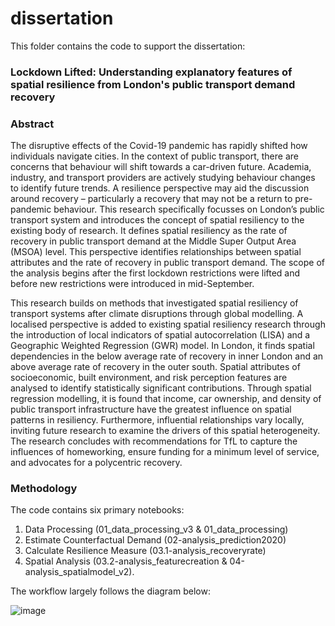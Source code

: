 # dissertation

This folder contains the code to support the dissertation: 
### <p><b>Lockdown Lifted: Understanding explanatory features of spatial resilience from London's public transport demand recovery </b> </p>

### Abstract

The disruptive effects of the Covid-19 pandemic has rapidly shifted how individuals navigate cities. In the context of public transport, there are concerns that behaviour will shift towards a car-driven future. Academia, industry, and transport providers are actively studying behaviour changes to identify future trends. A resilience perspective may aid the discussion around recovery – particularly a recovery that may not be a return to pre-pandemic behaviour. This research specifically focusses on London’s public transport system and introduces the concept of spatial resiliency to the existing body of research. It defines spatial resiliency as the rate of recovery in public transport demand at the Middle Super Output Area (MSOA) level. This perspective identifies relationships between spatial attributes and the rate of recovery in public transport demand. The scope of the analysis begins after the first lockdown restrictions were lifted and before new restrictions were introduced in mid-September. 
<p>This research builds on methods that investigated spatial resiliency of transport systems after climate disruptions through global modelling. A localised perspective is added to existing spatial resiliency research through the introduction of local indicators of spatial autocorrelation (LISA) and a Geographic Weighted Regression (GWR) model. In London, it finds spatial dependencies in the below average rate of recovery in inner London and an above average rate of recovery in the outer south. Spatial attributes of socioeconomic, built environment, and risk perception features are analysed to identify statistically significant contributions. Through spatial regression modelling, it is found that income, car ownership, and density of public transport infrastructure have the greatest influence on spatial patterns in resiliency. Furthermore, influential relationships vary locally, inviting future research to examine the drivers of this spatial heterogeneity. The research concludes with recommendations for TfL to capture the influences of homeworking, ensure funding for a minimum level of service, and advocates for a polycentric recovery.</p>

### Methodology

The code contains six primary notebooks: 
1. Data Processing (01_data_processing_v3 & 01_data_processing)
2. Estimate Counterfactual Demand (02-analysis_prediction2020)
3. Calculate Resilience Measure (03.1-analysis_recoveryrate)
4. Spatial Analysis (03.2-analysis_featurecreation & 04-analysis_spatialmodel_v2). 

The workflow largely follows the diagram below:

![image](https://user-images.githubusercontent.com/72401618/130419477-922012c6-934a-4b3c-b6d9-7e7d51236366.png)
